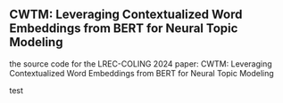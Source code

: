 ## CWTM: Leveraging Contextualized Word Embeddings from BERT for Neural Topic Modeling

the source code for the LREC-COLING 2024 paper: 
CWTM: Leveraging Contextualized Word Embeddings from BERT for Neural Topic Modeling

test